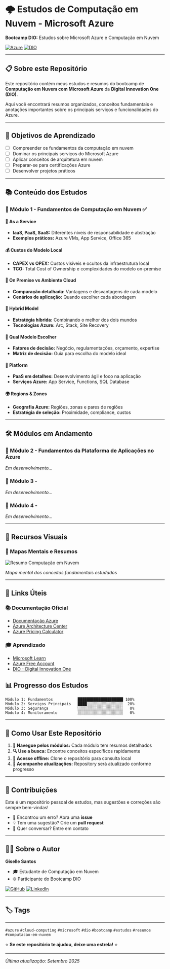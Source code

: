 # 🌩️ Estudos de Computação em Nuvem - Microsoft Azure

**Bootcamp DIO:** Estudos sobre Microsoft Azure e Computação em Nuvem

[![Azure](https://img.shields.io/badge/Microsoft-Azure-blue?style=for-the-badge&logo=microsoft-azure)](https://azure.microsoft.com/)
[![DIO](https://img.shields.io/badge/DIO-Bootcamp-orange?style=for-the-badge)](https://dio.me/)

---

## 📋 Sobre este Repositório

Este repositório contém meus estudos e resumos do bootcamp de **Computação em Nuvem com Microsoft Azure** da **Digital Innovation One (DIO)**. 

Aqui você encontrará resumos organizados, conceitos fundamentais e anotações importantes sobre os principais serviços e funcionalidades do Azure.

---

## 🎯 Objetivos de Aprendizado

- [ ] Compreender os fundamentos da computação em nuvem
- [ ] Dominar os principais serviços do Microsoft Azure
- [ ] Aplicar conceitos de arquitetura em nuvem
- [ ] Preparar-se para certificações Azure
- [ ] Desenvolver projetos práticos

---

## 📚 Conteúdo dos Estudos

### 📖 Módulo 1 - Fundamentos de Computação em Nuvem ✅

#### 🔧 As a Service 
- **IaaS, PaaS, SaaS:** Diferentes níveis de responsabilidade e abstração
- **Exemplos práticos:** Azure VMs, App Service, Office 365

#### 💰 Custos do Modelo Local 
- **CAPEX vs OPEX:** Custos visíveis e ocultos da infraestrutura local
- **TCO:** Total Cost of Ownership e complexidades do modelo on-premise

#### 🏢 On Premise vs Ambiente Cloud 
- **Comparação detalhada:** Vantagens e desvantagens de cada modelo
- **Cenários de aplicação:** Quando escolher cada abordagem

#### 🔄 Hybrid Model 
- **Estratégia híbrida:** Combinando o melhor dos dois mundos
- **Tecnologias Azure:** Arc, Stack, Site Recovery

#### 🎯 Qual Modelo Escolher 
- **Fatores de decisão:** Negócio, regulamentações, orçamento, expertise
- **Matriz de decisão:** Guia para escolha do modelo ideal

#### 🚀 Platform 
- **PaaS em detalhes:** Desenvolvimento ágil e foco na aplicação
- **Serviços Azure:** App Service, Functions, SQL Database

#### 🌍 Regions & Zones 
- **Geografia Azure:** Regiões, zonas e pares de regiões
- **Estratégia de seleção:** Proximidade, compliance, custos

---

## 🛠️ Módulos em Andamento

### 📖 Módulo 2 - Fundamentos da Plataforma de Aplicações no Azure
*Em desenvolvimento...*

### 📖 Módulo 3 -
*Em desenvolvimento...*

### 📖 Módulo 4 -
*Em desenvolvimento...*

---

## 🎨 Recursos Visuais

### 📸 Mapas Mentais e Resumos
![Resumo Computação em Nuvem](./images/fundamentos-azure.png)


*Mapa mental dos conceitos fundamentais estudados*

---

## 🔗 Links Úteis

### 📚 Documentação Oficial
- [Documentação Azure](https://docs.microsoft.com/azure/)
- [Azure Architecture Center](https://docs.microsoft.com/azure/architecture/)
- [Azure Pricing Calculator](https://azure.microsoft.com/pricing/calculator/)

### 🎓 Aprendizado
- [Microsoft Learn](https://docs.microsoft.com/learn/)
- [Azure Free Account](https://azure.microsoft.com/free/)
- [DIO - Digital Innovation One](https://dio.me/)


## 📊 Progresso dos Estudos

```
Módulo 1: Fundamentos           ████████████████████ 100%
Módulo 2: Serviços Principais   ████░░░░░░░░░░░░░░░░  20%
Módulo 3: Segurança             ░░░░░░░░░░░░░░░░░░░░   0%
Módulo 4: Monitoramento         ░░░░░░░░░░░░░░░░░░░░   0%
```

---

## 📝 Como Usar Este Repositório

1. **📖 Navegue pelos módulos:** Cada módulo tem resumos detalhados
2. **🔍 Use a busca:** Encontre conceitos específicos rapidamente
3. **📱 Acesse offline:** Clone o repositório para consulta local
4. **🔄 Acompanhe atualizações:** Repository será atualizado conforme progresso

---

## 🤝 Contribuições

Este é um repositório pessoal de estudos, mas sugestões e correções são sempre bem-vindas!

- 🐛 Encontrou um erro? Abra uma **issue**
- 💡 Tem uma sugestão? Crie um **pull request**
- 📧 Quer conversar? Entre em contato

---

## 👨‍💻 Sobre o Autor

**Giselle Santos**
- 🎓 Estudante de Computação em Nuvem
- 🌐 Participante do Bootcamp DIO


[![GitHub](https://img.shields.io/badge/GitHub-Santosandrade996-black?style=flat-square&logo=github)](https://github.com/Santosandrade996)
[![LinkedIn](https://img.shields.io/badge/LinkedIn-Connect-blue?style=flat-square&logo=linkedin)](https://www.linkedin.com/in/giselle-santos-21ab221b6/)

___

## 🏷️ Tags
___
`#azure` `#cloud-computing` `#microsoft` `#dio` `#bootcamp` `#estudos` `#resumos` `#computacao-em-nuvem`



⭐ **Se este repositório te ajudou, deixe uma estrela!** ⭐

---

*Última atualização: Setembro 2025*
